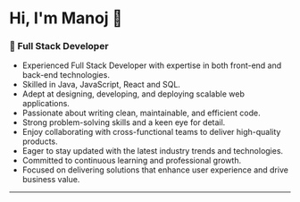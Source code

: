 # Hi, I'm Manoj 👋

### 🚀 Full Stack Developer

- Experienced Full Stack Developer with expertise in both front-end and back-end technologies.
- Skilled in Java, JavaScript, React and SQL.
- Adept at designing, developing, and deploying scalable web applications.
- Passionate about writing clean, maintainable, and efficient code.
- Strong problem-solving skills and a keen eye for detail.
- Enjoy collaborating with cross-functional teams to deliver high-quality products.
- Eager to stay updated with the latest industry trends and technologies.
- Committed to continuous learning and professional growth.
- Focused on delivering solutions that enhance user experience and drive business value.

---

